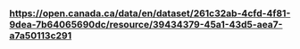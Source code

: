 ### https://open.canada.ca/data/en/dataset/261c32ab-4cfd-4f81-9dea-7b64065690dc/resource/39434379-45a1-43d5-aea7-a7a50113c291
